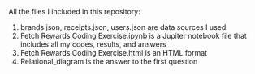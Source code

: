 All the files I included in this repository:
1. brands.json, receipts.json, users.json are data sources I used
2. Fetch Rewards Coding Exercise.ipynb is a Jupiter notebook file that includes all my codes, results, and answers
3. Fetch Rewards Coding Exercise.html is an HTML format
4. Relational_diagram is the answer to the first question
